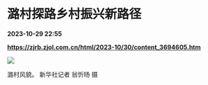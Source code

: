 # 潞村探路乡村振兴新路径

**2023-10-29 22:55**

**https://zjrb.zjol.com.cn/html/2023-10/30/content_3694605.htm**

![](https://zjrb.zjol.com.cn/images/2023-10/30/zjrb2023103000006v04b002.jpg)

潞村风貌。 新华社记者 翁忻旸 摄